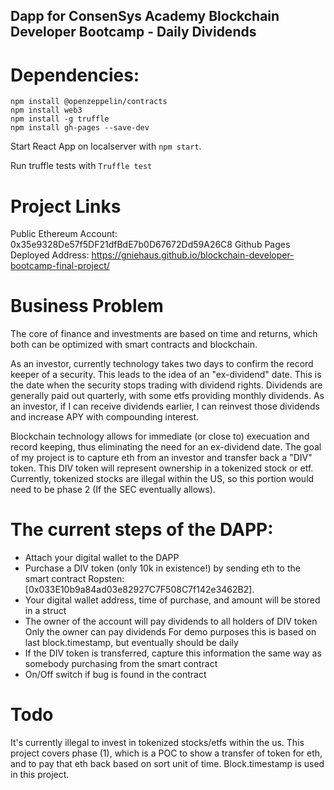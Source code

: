 ## Dapp for ConsenSys Academy Blockchain Developer Bootcamp - Daily Dividends



# Dependencies: <br>
```npm install @openzeppelin/contracts ``` <br>
```npm install web3 ``` <br>
```npm install -g truffle``` <br>
```npm install gh-pages --save-dev ``` <br>

Start React App on localserver with ``` npm start ```.

Run truffle tests with ``` Truffle test ```

#  Project Links
Public Ethereum Account: 0x35e9328De57f5DF21dfBdE7b0D67672Dd59A26C8
Github Pages Deployed Address: https://gniehaus.github.io/blockchain-developer-bootcamp-final-project/


# Business Problem
The core of finance and investments are based on time and returns, which both can be optimized with smart contracts and blockchain.

As an investor, currently technology takes two days to confirm the record keeper of a security. This leads to the idea of an "ex-dividend" date. This is the date when the security stops trading with dividend rights. Dividends are generally paid out quarterly, with some etfs providing monthly dividends. As an investor, if I can receive dividends earlier, I can reinvest those dividends and increase APY with compounding interest.

Blockchain technology allows for immediate (or close to) execuation and record keeping, thus eliminating the need for an ex-dividend date. The goal of my project is to capture eth from an investor and transfer back a "DIV" token. This DIV token will represent ownership in a tokenized stock or etf. Currently, tokenized stocks are illegal within the US, so this portion would need to be phase 2 (If the SEC eventually allows).

# The current steps of the DAPP:

- Attach your digital wallet to the DAPP
- Purchase a DIV token (only 10k in existence!) by sending eth to the smart contract Ropsten: [0x033E10b9a84ad03e82927C7F508C7f142e3462B2].
- Your digital wallet address, time of purchase, and amount will be stored in a struct
- The owner of the account will pay dividends to all holders of DIV token Only the owner can pay dividends For demo purposes this is based on last block.timestamp, but eventually should be daily
- If the DIV token is transferred, capture this information the same way as somebody purchasing from the smart contract
- On/Off switch if bug is found in the contract

# Todo
It's currently illegal to invest in tokenized stocks/etfs within the us. This project covers phase (1), which is a POC to show a transfer of token for eth, and to pay that eth back based on sort unit of time. Block.timestamp is used in this project.

